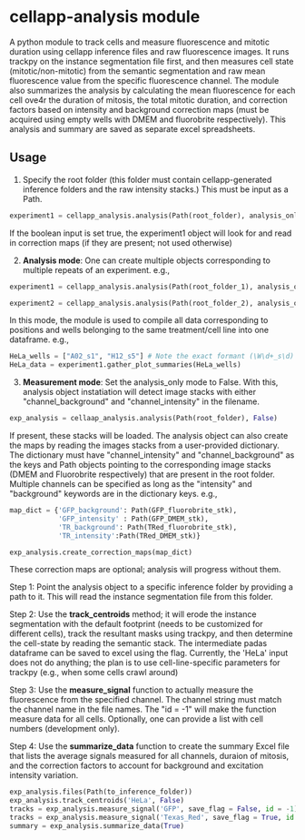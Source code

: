 # cellapp-analysis module
A python module to track cells and measure fluorescence and mitotic duration using cellapp inference files and raw fluorescence images. It runs trackpy on the instance segmentation file first, and then measures cell state (mitotic/non-mitotic) from the semantic segmentation and raw mean fluorescence value from the specific fluorescence channel. The module also summarizes the analysis by calculating the mean fluorescence for each cell ove4r the duration of mitosis, the total mitotic duration, and correction factors based on intensity and background correction maps (must be acquired using empty wells with DMEM and fluorobrite respectively).
This analysis and summary are saved as separate excel spreadsheets.

## Usage
1. Specify the root folder (this folder must contain cellapp-generated inference folders and the raw intensity stacks.) This must be input as a Path.

```python
experiment1 = cellapp_analysis.analysis(Path(root_folder), analysis_only: False)
```
If the boolean input is set true, the experiment1 object will look for and read in correction maps (if they are present; not used otherwise)

2. **Analysis mode**: One can create multiple objects corresponding to multiple repeats of an experiment.
e.g., 

```python
experiment1 = cellapp_analysis.analysis(Path(root_folder_1), analysis_only: False)

experiment2 = cellapp_analysis.analysis(Path(root_folder_2), analysis_only: False)
```

In this mode, the module is used to compile all data corresponding to positions and wells belonging to the same treatment/cell line into one dataframe. e.g.,

```python
HeLa_wells = ["A02_s1", "H12_s5"] # Note the exact formant (\W\d+_s\d)
HeLa_data = experiment1.gather_plot_summaries(HeLa_wells)  
```

3. **Measurement mode**: Set the analysis_only mode to False. With this, analysis object instatiation will detect image stacks with either "channel_background" and "channel_intensity" in the filename. 

```python
exp_analysis = cellaap_analysis.analysis(Path(root_folder), False)
```

If present, these stacks will be loaded. The analysis object can also create the maps by reading the images stacks from a user-provided dictionary. The dictionary must have "channel_intensity" and "channel_background" as the keys and Path objects pointing to the corresponding image stacks (DMEM and Fluorobrite respectively) that are present in the root folder. Multiple channels can be specified as long as the "intensity" and "background" keywords are in the dictionary keys. e.g.,

```python
map_dict = {'GFP_background': Path(GFP_fluorobrite_stk),
            'GFP_intensity' : Path(GFP_DMEM_stk), 
            'TR_background': Path(TRed_fluorobrite_stk),
            'TR_intensity':Path(TRed_DMEM_stk)}

exp_analysis.create_correction_maps(map_dict)
```

These correction maps are optional; analysis will progress without them.

Step 1: Point the analysis object to a specific inference folder by providing a path to it. This will read the instance segmentation file from this folder. 

Step 2: Use the **track_centroids** method; it will erode the instance segmentation with the default footprint (needs to be customized for different cells), track the resultant masks using trackpy, and then determine the cell-state by reading the semantic stack. The intermediate padas dataframe can be saved to excel using the flag. Currently, the 'HeLa' input does not do anything; the plan is to use cell-line-specific parameters for trackpy (e.g., when some cells crawl around)

Step 3: Use the **measure_signal** function to actually measure the fluorescence from the specified channel. The channel string must match the channel name in the file names. The "id = -1" will make the function measure data for all cells. Optionally, one can provide a list with cell numbers (development only).

Step 4: Use the **summarize_data** function to create the summary Excel file that lists the average signals measured for all channels, duraion of mitosis, and the correction factors to account for background and excitation intensity variation.

```python
exp_analysis.files(Path(to_inference_folder))
exp_analysis.track_centroids('HeLa', False)
tracks = exp_analysis.measure_signal('GFP', save_flag = False, id = -1)
tracks = exp_analysis.measure_signal('Texas_Red', save_flag = True, id = -1)
summary = exp_analysis.summarize_data(True)
```


